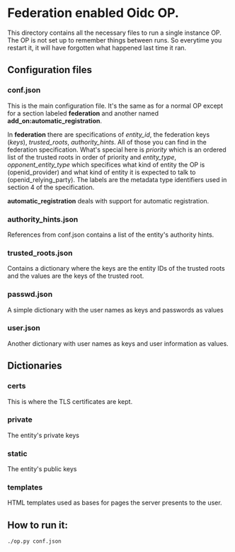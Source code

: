 # Federation enabled Oidc OP.

This directory contains all the necessary files to run a
single instance OP. The OP is not set up to remember things between runs.
So everytime you restart it, it will have forgotten what happened last
time it ran.

## Configuration files

### conf.json
This is the main configuration file. 
It's the same as for a normal OP except for a section
labeled **federation** and another named 
**add_on:automatic_registration**.

In **federation** there are specifications of _entity_id_,
the federation keys (_keys_), _trusted_roots_, _authority_hints_.
All of those you can find in the federation specification.
What's special here is _priority_ which is an ordered list of
the trusted roots in order of priority and _entity_type_, 
_opponent_entity_type_ which specifices what kind of entity the OP
is (openid_provider) and what kind of entity it is expected to
talk to (openid_relying_party). The labels are the metadata type identifiers
used in section 4 of the specification.

**automatic_registration** deals with support for automatic registration.

### authority_hints.json

References from conf.json contains a list of the entity's authority hints.

### trusted_roots.json

Contains a dictionary where the keys are the entity IDs of the trusted roots
and the values are the keys of the trusted root.

### passwd.json

A simple dictionary with the user names as keys and passwords as values

### user.json

Another dictionary with user names as keys and user information as values.

## Dictionaries

### certs

This is where the TLS certificates are kept.

### private

The entity's private keys

### static

The entity's public keys

### templates

HTML templates used as bases for pages the server presents to the user.

## How to run it:
````
./op.py conf.json 
````
